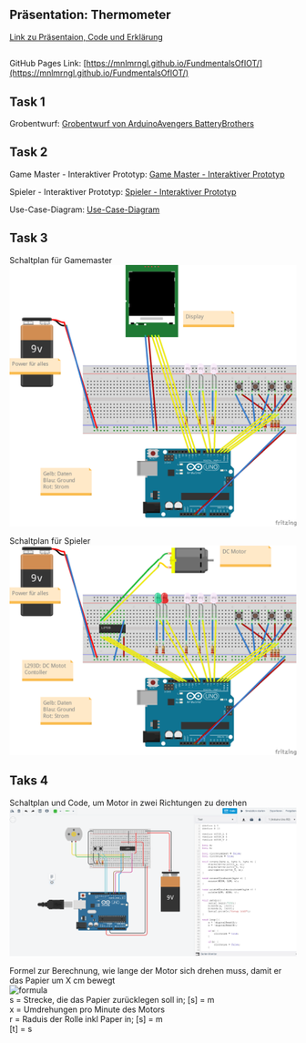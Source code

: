 ## Präsentation: Thermometer

[Link zu Präsentaion, Code und Erklärung](https://mnlmrngl.github.io/FundmentalsOfIOT/Thermometer%20with%20termistor)

## 

GitHub Pages Link: [https://mnlmrngl.github.io/FundmentalsOfIOT/](https://mnlmrngl.github.io/FundmentalsOfIOT/)

## Task 1

Grobentwurf: [Grobentwurf von ArduinoAvengers BatteryBrothers](https://mnlmrngl.github.io/FundmentalsOfIOT/ArduinoAvengers_BatteryBrothers_Grobentwurf.pdf)

## Task 2

Game Master - Interaktiver Prototyp: [Game Master - Interaktiver Prototyp](https://www.figma.com/proto/K9vJf8h62jGfA8uCMdBjYM/IoT-Game-Master-v01?node-id=1%3A62&viewport=134%2C157%2C0.155972421169281&scaling=min-zoom&page-id=0%3A1)

Spieler - Interaktiver Prototyp: [Spieler - Interaktiver Prototyp](https://www.figma.com/proto/OP6040JL8D7NB1fCvU2svN/IoT-Spieler-v01?node-id=1%3A38&viewport=1254%2C530%2C1.4709043502807617&scaling=min-zoom&page-id=0%3A1)

Use-Case-Diagram: [Use-Case-Diagram](https://mnlmrngl.github.io/FundmentalsOfIOT/02_use_case_diagramm.pdf)

## Task 3
Schaltplan für Gamemaster  
![Schaltplan für Gamemaster](assets/GameMaster_v01_Steckplatine.png)

Schaltplan für Spieler  
![Schaltplan für Spieler](assets/Spieler_v01_Steckplatine.png)

## Taks 4
Schaltplan und Code, um Motor in zwei Richtungen zu derehen
![Schaltplan für Motor](assets/Motor.png)

Formel zur Berechnung, wie lange der Motor sich drehen muss, damit er das Papier um X cm bewegt  
![formula](https://render.githubusercontent.com/render/math?math=t%20=%20\frac{60%20\cdot%20s}{2%20\pi%20\cdot%20x%20\cdot%20r})  
s = Strecke, die das Papier zurücklegen soll in; [s] = m  
x = Umdrehungen pro Minute des Motors  
r = Raduis der Rolle inkl Paper in; [s] = m  
[t] = s
